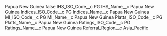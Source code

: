 <?xml version="1.0" encoding="UTF-8"?>
<CustomMetadata xmlns="http://soap.sforce.com/2006/04/metadata" xmlns:xsi="http://www.w3.org/2001/XMLSchema-instance" xmlns:xsd="http://www.w3.org/2001/XMLSchema">
    <label>Papua New Guinea</label>
    <protected>false</protected>
    <values>
        <field>IHS_ISO_Code__c</field>
        <value xsi:type="xsd:string">PG</value>
    </values>
    <values>
        <field>IHS_Name__c</field>
        <value xsi:type="xsd:string">Papua New Guinea</value>
    </values>
    <values>
        <field>Indices_ISO_Code__c</field>
        <value xsi:type="xsd:string">PG</value>
    </values>
    <values>
        <field>Indices_Name__c</field>
        <value xsi:type="xsd:string">Papua New Guinea</value>
    </values>
    <values>
        <field>MI_ISO_Code__c</field>
        <value xsi:type="xsd:string">PG</value>
    </values>
    <values>
        <field>MI_Name__c</field>
        <value xsi:type="xsd:string">Papua New Guinea</value>
    </values>
    <values>
        <field>Platts_ISO_Code__c</field>
        <value xsi:type="xsd:string">PG</value>
    </values>
    <values>
        <field>Platts_Name__c</field>
        <value xsi:type="xsd:string">Papua New Guinea</value>
    </values>
    <values>
        <field>Ratings_ISO_Code__c</field>
        <value xsi:type="xsd:string">PG</value>
    </values>
    <values>
        <field>Ratings_Name__c</field>
        <value xsi:type="xsd:string">Papua New Guinea</value>
    </values>
    <values>
        <field>Referral_Region__c</field>
        <value xsi:type="xsd:string">Asia_Pacific</value>
    </values>
</CustomMetadata>

